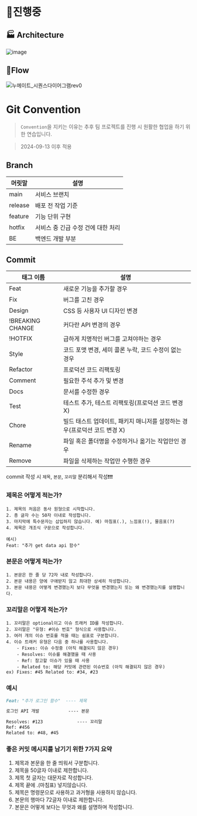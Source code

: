 # 🚧진행중
## 🏭 Architecture
![image](https://github.com/user-attachments/assets/4ef8f249-fd64-46e0-87bf-126787e48e44)



## 🌊Flow
![누메이트_시퀀스다이어그램rev0](https://github.com/user-attachments/assets/086a3718-eaeb-4635-a5bf-7d1fa15cee16)

# Git Convention

> `Convention`을 지키는 이유는 추후 팀 프로젝트를 진행 시 원활한 협업을 하기 위한 연습입니다.

> 2024-09-13 이후 적용

## Branch

| **머릿말** | **설명** |
| --- | --- |
| main | 서비스 브랜치 |
| release | 배포 전 작업 기준 |
| feature | 기능 단위 구현 |
| hotfix | 서비스 중 긴급 수정 건에 대한 처리 |
| BE | 백엔드 개발 부분 |

## Commit

| 태그 이름 | 설명 |
| --- | --- |
| Feat | 새로운 기능을 추가할 경우 |
| Fix | 버그를 고친 경우 |
| Design | CSS 등 사용자 UI 디자인 변경 |
| !BREAKING CHANGE | 커다란 API 변경의 경우 |
| !HOTFIX | 급하게 치명적인 버그를 고쳐야하는 경우 |
| Style | 코드 포맷 변경, 세미 콜론 누락, 코드 수정이 없는 경우 |
| Refactor | 프로덕션 코드 리팩토링 |
| Comment | 필요한 주석 추가 및 변경 |
| Docs | 문서를 수정한 경우 |
| Test | 테스트 추가, 테스트 리팩토링(프로덕션 코드 변경 X) |
| Chore | 빌드 태스트 업데이트, 패키지 매니저를 설정하는 경우(프로덕션 코드 변경 X) |
| Rename | 파일 혹은 폴더명을 수정하거나 옮기는 작업만인 경우 |
| Remove | 파일을 삭제하는 작업만 수행한 경우 |

commit 작성 시 `제목`, `본문`, `꼬리말` 분리해서 작성❗❗❗

### 제목은 어떻게 적는가?

```
1. 제목의 처음은 동사 원형으로 시작합니다.
2. 총 글자 수는 50자 이내로 작성합니다.
3. 마지막에 특수문자는 삽입하지 않습니다. 예) 마침표(.), 느낌표(!), 물음표(?)
4. 제목은 개조식 구문으로 작성합니다. 
```
```
예시)
Feat: "추가 get data api 함수"
```

### 본문은 어떻게 적는가?
```
1. 본문은 한 줄 당 72자 내로 작성합니다.
2. 본문 내용은 양에 구애받지 않고 최대한 상세히 작성합니다.
3. 본문 내용은 어떻게 변경했는지 보다 무엇을 변경했는지 또는 왜 변경했는지를 설명합니다. 
```
### 꼬리말은 어떻게 적는가?
```
1. 꼬리말은 optional이고 이슈 트래커 ID를 작성합니다.
2. 꼬리말은 "유형: #이슈 번호" 형식으로 사용합니다.
3. 여러 개의 이슈 번호를 적을 때는 쉼표로 구분합니다.
4. 이슈 트래커 유형은 다음 중 하나를 사용합니다.
    - Fixes: 이슈 수정중 (아직 해결되지 않은 경우)
    - Resolves: 이슈를 해결했을 때 사용
    - Ref: 참고할 이슈가 있을 때 사용
    - Related to: 해당 커밋에 관련된 이슈번호 (아직 해결되지 않은 경우)
ex) Fixes: #45 Related to: #34, #23
``` 

### 예시

```markdown
Feat: "추가 로그인 함수"  ---- 제목

로그인 API 개발           ---- 본문

Resolves: #123             ---- 꼬리말
Ref: #456
Related to: #48, #45
```

### **좋은 커밋 메시지를 남기기 위한 7가지 요약**

1. 제목과 본문을 한 줄 띄워서 구분합니다.
2. 제목을 50글자 이내로 제한합니다.
3. 제목 첫 글자는 대문자로 작성합니다.
4. 제목 끝에 .(마침표) 넣지않습니다.
5. 제목은 명령문으로 사용하고 과거형을 사용하지 않습니다.
6. 본문의 행마다 72글자 이내로 제한합니다.
7. 본문은 어떻게 보다는 무엇과 왜를 설명하며 작성합니다.
